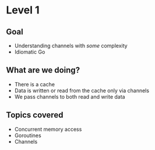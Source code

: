 # Level 1

## Goal
- Understanding channels with *some* complexity
- Idiomatic Go

## What are we doing?
- There is a cache
- Data is written or read from the cache only via channels
- We pass channels to both read and write data

## Topics covered
- Concurrent memory access
- Goroutines
- Channels 
